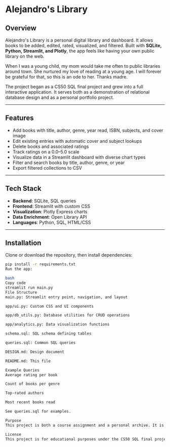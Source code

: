 # Alejandro's Library

## Overview
Alejandro's Library is a personal digital library and dashboard. It allows books to be added, edited, rated, visualized, and filtered. Built with **SQLite, Python, Streamlit, and Plotly**, the app feels like having your own public library on the web. 

When I was a young child, my mom would take me often to public libraries around town. She nurtured my love of reading at a young age. I will forever be grateful for that, so this is an ode to her. Thanks madre. 

The project began as a CS50 SQL final project and grew into a full interactive application. It serves both as a demonstration of relational database design and as a personal portfolio project.

---

## Features
- Add books with title, author, genre, year read, ISBN, subjects, and cover image
- Edit existing entries with automatic cover and subject lookups
- Delete books and associated ratings
- Track ratings on a 0.0–5.0 scale
- Visualize data in a Streamlit dashboard with diverse chart types
- Filter and search books by title, author, genre, or year
- Export filtered collections to CSV

---

## Tech Stack
- **Backend**: SQLite, SQL queries
- **Frontend**: Streamlit with custom CSS
- **Visualization**: Plotly Express charts
- **Data Enrichment**: Open Library API
- **Languages**: Python, SQL, HTML/CSS

---

## Installation
Clone or download the repository, then install dependencies:

```bash
pip install -r requirements.txt
Run the app:

bash
Copy code
streamlit run main.py
File Structure
main.py: Streamlit entry point, navigation, and layout

app/ui.py: Custom CSS and UI components

app/db_utils.py: Database utilities for CRUD operations

app/analytics.py: Data visualization functions

schema.sql: SQL schema defining tables

queries.sql: Common SQL queries

DESIGN.md: Design document

README.md: This file

Example Queries
Average rating per book

Count of books per genre

Top-rated authors

Most recent books read

See queries.sql for examples.

Purpose
This project is both a course assignment and a personal archive. It is inspired by afternoons in public libraries and the dream of one day having a personal library room. Until then, this project serves as a library in code.

License
This project is for educational purposes under the CS50 SQL final project requirements.